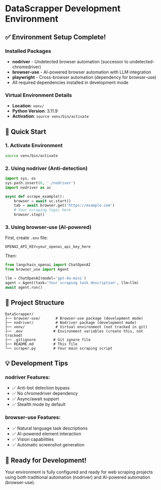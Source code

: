 # DataScrapper Development Environment

## ✅ Environment Setup Complete!

### Installed Packages
- **nodriver** - Undetected browser automation (successor to undetected-chromedriver)
- **browser-use** - AI-powered browser automation with LLM integration  
- **playwright** - Cross-browser automation (dependency for browser-use)
- All required dependencies installed in development mode

### Virtual Environment Details
- **Location**: `venv/`
- **Python Version**: 3.11.9
- **Activation**: `source venv/bin/activate`

## 🚀 Quick Start

### 1. Activate Environment
```bash
source venv/bin/activate
```

### 2. Using nodriver (Anti-detection)
```python
import sys, os
sys.path.insert(0, './nodriver')
import nodriver as uc

async def scrape_example():
    browser = await uc.start()
    tab = await browser.get('https://example.com')
    # Your scraping logic here
    browser.stop()
```

### 3. Using browser-use (AI-powered)
First, create `.env` file:
```
OPENAI_API_KEY=your_openai_api_key_here
```

Then:
```python
from langchain_openai import ChatOpenAI
from browser_use import Agent

llm = ChatOpenAI(model='gpt-4o-mini')
agent = Agent(task='Your scraping task description', llm=llm)
await agent.run()
```

## 📁 Project Structure
```
DataScrapper/
├── browser-use/       # Browser-use package (development mode)
├── nodriver/          # Nodriver package (development mode)
├── venv/              # Virtual environment (not tracked in git)
├── .env              # Environment variables (create this, not tracked)
├── .gitignore        # Git ignore file
├── README.md         # This file
└── scraper.py        # Your main scraping script
```

## 💡 Development Tips

### nodriver Features:
- ✅ Anti-bot detection bypass
- ✅ No chromedriver dependency
- ✅ Async/await support
- ✅ Stealth mode by default

### browser-use Features:
- ✅ Natural language task descriptions
- ✅ AI-powered element interaction
- ✅ Vision capabilities
- ✅ Automatic screenshot generation

## 🎯 Ready for Development!
Your environment is fully configured and ready for web scraping projects using both traditional automation (nodriver) and AI-powered automation (browser-use).
